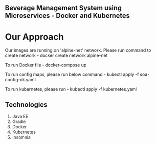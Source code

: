 ## Beverage Management System using Microservices - Docker and Kubernetes

# Our Approach
 
 Our images are running on 'alpine-net' network. Please run command to create network -  docker create network alpine-net
 
 To run Docker file - docker-compose up
 
 To run config maps, please run below command - kubectl apply -f soa-config-ok.yaml
 
 To run kubernetes, please run - kubectl apply -f kubernetes.yaml
 
## Technologies
1. Java EE
2. Gradle
3. Docker
4. Kubernetes
5. Insomnia


